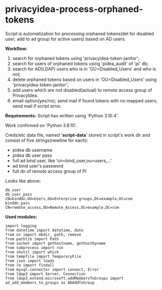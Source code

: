 # privacyidea-process-orphaned-tokens
Script is automatization for processing orphaned tokens(del for disabled user; add to ad group for active users) based on AD users.

**Workflow:**
1. search for orphaned tokens using 'privacyidea-token-janitor';
2. search for users of orphaned tokens using 'pidea_audit' of 'pi' db;
3. search for AD(LDAP) users who is in 'OU=Disabled_Users' and who is not;
4. delete orphaned tokens based on users in 'OU=Disabled_Users' using 'privacyidea-token-janitor';
5. add users which are not disabled(actual) to remote access group of PrivacyIdea.
6. email option(yes/no); send mail if found tokens with no mapped users; send mail if script error.


**Requirements:**
Script has written using 'Python 3.10.4'.

Work confirmed on 'Python 3.8.10'.

Creds/etc data file, named '**script-data**' stored in script's work dir and consist of five strings(newline for each):
- pidea db username
- pidea db user pass
- full ad bind user, like 'cn=bind_user,ou=users,…'
- ad bind user's password
- full dn of remote access group of PI

Looks like above:
```
db_user
db_user_pass
CN=binddn,OU=Users,OU=Enterprise groups,DC=example,DC=com
binddn_pass
CN=remote_access,OU=Remote_Access,DC=example,DC=com
```

**Used modules:**
```
import logging
from datetime import datetime, date
from os import mkdir, path, remove
from pathlib import Path
from socket import gethostname, gethostbyname
from subprocess import run
from shutil import which
from tempfile import TemporaryFile
from json import loads
from re import findall
from mysql.connector import connect, Error
from ldap3 import Server, Connection
from ldap3.extend.microsoft.addMembersToGroups import ad_add_members_to_groups as ADAddToGroup
```
